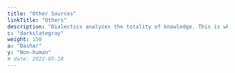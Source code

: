 ```yaml
---
title: "Other Sources"
linkTitle: "Others"
description: "Dialectics analyzes the totality of knowledge. This is why we scrape the ideas from fringe philosophies like New Age, aliens, etc"
c: "darkslategray"
weight: 150
a: "Bashar"
y: "Non-human"
# date: 2022-05-18
---
```



<!-- to see if there's anything useful. For example, we get the dynamics of UFOs and their technology to see if they match our predictions in Material Superphysics since its principles must be universal -->